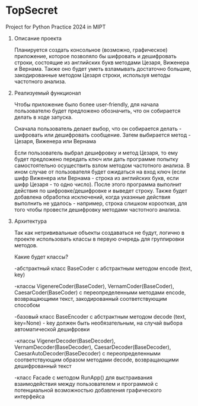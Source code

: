 # TopSecret
Project for Python Practice 2024 in MIPT

1) Описание проекта
   
      Планируется создать консольное (возможно, графическое) приложение, которое позволяло бы шифровать и дешифровать строки, состоящие
      из английских букв методами Цезаря, Виженера и Вернама. Также оно будет уметь взламывать достаточно большие, закодированные
      методом Цезаря строки, используя методы частотного анализа.

2) Реализуемый функционал
   
      Чтобы приложение было более user-friendly, для начала пользователю будет предложено обозначить, что он собирается делать в ходе запуска.
   
      Сначала пользователь делает выбор, что он собирается делать - шифровать или дешифровать сообщение. Затем выбирается метод - Цезаря, Виженера или Вернама
   
      Если пользователь выбрал дешифровку и метод Цезаря, то ему будет предложено передать ключ или дать программе попытку самостоятельно осуществить взлом
      методом частотного анализа. В ином случае от пользователя будет ожидаться на вход ключ (если шифр Виженера или Вернама - строка из английских букв, если шифр
      Цезаря - то одно число). После этого программа выполнит действия по шифровке/дешифровке и выведет строку. Также будет добавлена обработка исключений, когда
      указнные действия выполнить не удалось - например, строка слишком корооткая, для того чтобы провести дешифровку методами частотного анализа.

4) Архитектура
   
      Так как нетрививальные объекты создаваться не будут, логично в проекте использовать классы в первую очередь для группировки методов.
   
      Какие будет классы?
   
      -абстрактный класс BaseCoder с абстрактным методом encode (text, key)
   
      -классы VigenereCoder(BaseCoder), VernamCoder(BaseCoder), CaesarCoder(BaseCoder) с переопределенными методами encode,
           возвращающими текст, закодированный соответствующим способом
   
      -базовый класс BaseEncoder с абстрактным методом decode (text, key=None) - key должен быть необязательным, на случай выбора автоматической дешифровки
   
      -классы VigenerDecoder(BaseDecoder), VernamDecoder(BaseDecoder), CaesarDecoder(BaseDecoder), CaesarAutoDecoder(BaseDecoder) с переопределенными
          соответствующим образом методами decode, возвращающими дешифрованный текст
   
      -класс Facade с методом RunApp() для выстраивания взаимодействия между пользователем и программой с потенциальной возможностью добавления графического интерфейса



